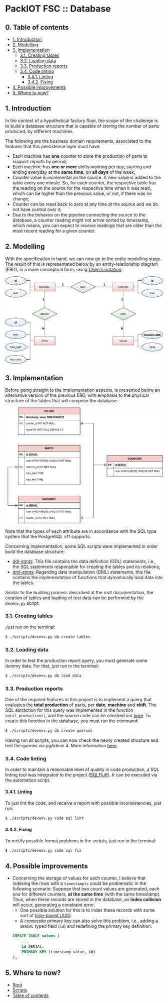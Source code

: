 # PackIOT FSC :: Database

<!-- TOC -->
## 0. Table of contents

- [1. Introduction](#1-introduction)
- [2. Modelling](#2-modelling)
- [3. Implementation](#3-implementation)
    - [3.1. Creating tables](#31-creating-tables)
    - [3.2. Loading data](#32-loading-data)
    - [3.3. Production reports](#33-production-reports)
    - [3.4. Code linting](#34-code-linting)
        - [3.4.1. Linting](#341-linting)
        - [3.4.2. Fixing](#342-fixing)
- [4. Possible improvements](#4-possible-improvements)
- [5. Where to now?](#5-where-to-now)
    
<!-- /TOC -->
## 1. Introduction

In the context of a hypothetical factory floor, the scope of the challenge is to build a database structure that is capable of storing the number of parts produced, by different machines.

The following are the business domain requirements, associated to the features that this persistence layer must have:

* Each machine has **one** counter to store the production of parts to support reports by period;
* Each machine has **one or more** shifts working per day, starting and ending everyday at the **same time**, on **all days** of the week;
* Counter value is incremental on the source. A new value is added to the table every one minute. So, for each counter, the respective table has the reading on the source for the respective time when it was read, which can be higher than the previous value, or not, if there was no change;
* Counter can be reset back to zero at any time at the source and we do not have control over it;
* Due to the behavior on the pipeline connecting the source to the database, a counter reading might not arrive sorted by timestamp, which means, you can expect to receive readings that are older than the most recent reading for a given counter.
## 2. Modelling

With the specification in hand, we can now go to the entity modelling stage. The result of this is representated below by an entity-relationship diagram (ERD), in a more conceptual form, using [Chen's notation](https://en.wikipedia.org/wiki/Entity%E2%80%93relationship_model):

![screenshot](../resources/img/erd-1.png)

## 3. Implementation

Before going straight to the implementation aspects, is presented below an alternative version of the previous ERD, with emphasis to the physical structure of the tables that will compose the database:

![screenshot](../resources/img/erd-2.png)

Note that the types of each attribute are in accordance with the SQL type system that the PostgreSQL v11 supports.

Concerning implementation, some SQL scripts were implemented in order build the database structure:

* [ddl-stmts](./postgresql/scripts/sql/ddl-stmts.sql): This file contains the data definition (DDL) statements, i.e., the SQL statements responsible for creating the tables and its relations;
* [dml-stmts](./postgresql/scripts/sql/dml-stmts.sql): Regarding data manipulation (DML) statements, this file contains the implementation of functions that dymamically load data into the tables.

Similar to the building process described at the root documentation, the creation of tables and loading of test data can be performed by the `devenv.py` script:

### 3.1. Creating tables
Just run on the terminal:
```bash
$ ./scripts/devenv.py db create tables
```

### 3.2. Loading data
In order to test the production report query, you must generate some dummy data. For that, just run in the terminal:
```bash
$ ./scripts/devenv.py db load data
```

### 3.3. Production reports
One of the required features in this project is to implement a query that evaluates the **total production** of parts, per **date**, **machine** and **shift**. The SQL abtraction for this query was implemented in the function `total_production()`, and the source code can be checked out [here](./postgresql/scripts/sql/queries.sql). To create this function in the database, you must run the command:
```bash
$ ./scripts/devenv.py db create queries
```

Having run all scripts, you can now check the newly created structure and test the queries via pgAdmin 4. More information [here](../README.md#22-pgadmin-4).

### 3.4. Code linting

In order to maintain a reasonable level of quality in code production, a SQL linting tool was integrated to the project ([SQLFluff](https://docs.sqlfluff.com/en/stable/)). It can be executed via the automation script.

#### 3.4.1. Linting
To just lint the code, and receive a report with possible inconsistencies, just run:
```bash
$ ./scripts/devenv.py code sql lint
```
#### 3.4.2. Fixing
To rectify possible format problems in the scripts, just run in the terminal:
```bash
$ ./scripts/devenv.py code sql fix
```

## 4. Possible improvements

* Concerning the storage of values for each counter, I believe that indexing the rows with a `timestamptz` could be problematic in the following scenario: Suppose that two count values are generated, each one for different counters, **at the same time** (with the same timestamp). Thus, when these records are stored in the database, an **index collision** will occur, generating a constraint error.
    * One possible solution for this is to index these records with some sort of [time-based UUID](https://www.postgresql.org/docs/current/uuid-ossp.html).
    * A composite primary key can also solve this problem, i.e., adding a `SERIAL` typed field (`id`) and redefining the primary key definition:
    ```sql
    CREATE TABLE values (
        ...
        id SERIAL,
        PRIMARY KEY (timestamp_value, id)
    );
    ```
## 5. Where to now?

* [Root](../README.md)
* [Scripts](../scripts/README.md) 
* [Table of contents](#0-table-of-contents)
